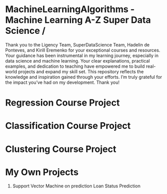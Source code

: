 # MachineLearningAlgorithms - Machine Learning A-Z Super Data Science / 
Thank you to the Ligency Team, SuperDataScience Team, Hadelin de Ponteves, and Kirill Eremenko for your exceptional courses and resources. Your guidance has been instrumental in my learning journey, especially in data science and machine learning. Your clear explanations, practical examples, and dedication to teaching have empowered me to build real-world projects and expand my skill set. This repository reflects the knowledge and inspiration gained through your efforts. I’m truly grateful for the impact you’ve had on my development. Thank you!

# Regression Course Project

# Classification Course Project

# Clustering Course Project

# My Own Projects
1. Support Vector Machine on prediction Loan Status Prediction
